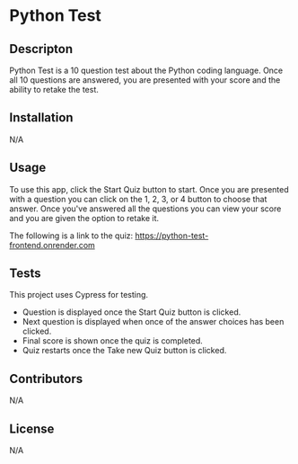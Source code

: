 # Python Test

## Descripton
Python Test is a 10 question test about the Python coding language. Once all 10 questions are answered, you are presented with your score and the ability to retake the test.

## Installation
N/A

## Usage
To use this app, click the Start Quiz button to start. Once you are presented with a question you can click on the 1, 2, 3, or 4 button to choose that answer. Once you've answered all the questions you can view your score and you are given the option to retake it.

The following is a link to the quiz: https://python-test-frontend.onrender.com

## Tests
This project uses Cypress for testing.

 - Question is displayed once the Start Quiz button is clicked.
 - Next question is displayed when once of the answer choices has been clicked.
 - Final score is shown once the quiz is completed.
 - Quiz restarts once the Take new Quiz button is clicked.

## Contributors
N/A

## License
N/A